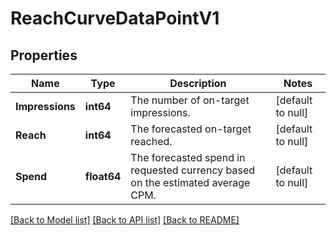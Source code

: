 # ReachCurveDataPointV1

## Properties
Name | Type | Description | Notes
------------ | ------------- | ------------- | -------------
**Impressions** | **int64** | The number of on-target impressions. | [default to null]
**Reach** | **int64** | The forecasted on-target reached. | [default to null]
**Spend** | **float64** | The forecasted spend in requested currency based on the estimated average CPM. | [default to null]

[[Back to Model list]](../README.md#documentation-for-models) [[Back to API list]](../README.md#documentation-for-api-endpoints) [[Back to README]](../README.md)

